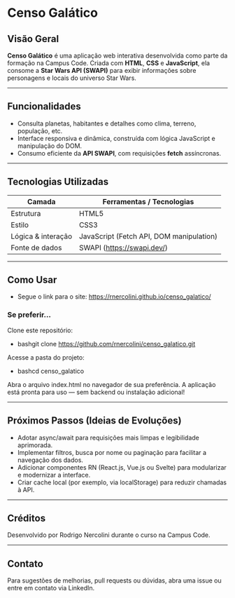 # Censo Galático

##  Visão Geral
**Censo Galático** é uma aplicação web interativa desenvolvida como parte da formação na Campus Code. Criada com **HTML**, **CSS** e **JavaScript**, ela consome a **Star Wars API (SWAPI)** para exibir informações sobre personagens e locais do universo Star Wars.

---

##  Funcionalidades
- Consulta planetas, habitantes e detalhes como clima, terreno, população, etc.  
- Interface responsiva e dinâmica, construída com lógica JavaScript e manipulação do DOM.  
- Consumo eficiente da **API SWAPI**, com requisições **fetch** assíncronas.

---

##  Tecnologias Utilizadas
| Camada              | Ferramentas / Tecnologias                |
|---------------------|-------------------------------------------|
| Estrutura           | HTML5                                     |
| Estilo              | CSS3                                      |
| Lógica & interação  | JavaScript (Fetch API, DOM manipulation)  |
| Fonte de dados      | SWAPI (https://swapi.dev/)                |

---

##  Como Usar

- Segue o link para o site: https://rnercolini.github.io/censo_galatico/

###  Se preferir...

Clone este repositório:
- bashgit clone https://github.com/rnercolini/censo_galatico.git

Acesse a pasta do projeto:
- bashcd censo_galatico

Abra o arquivo index.html no navegador de sua preferência. A aplicação está pronta para uso — sem backend ou instalação adicional!

---

##  Próximos Passos (Ideias de Evoluções)

- Adotar async/await para requisições mais limpas e legibilidade aprimorada.
- Implementar filtros, busca por nome ou paginação para facilitar a navegação dos dados.
- Adicionar componentes RN (React.js, Vue.js ou Svelte) para modularizar e modernizar a interface.
- Criar cache local (por exemplo, via localStorage) para reduzir chamadas à API.

---

## Créditos
Desenvolvido por Rodrigo Nercolini durante o curso na Campus Code.

---

##  Contato
Para sugestões de melhorias, pull requests ou dúvidas, abra uma issue ou entre em contato via LinkedIn.



